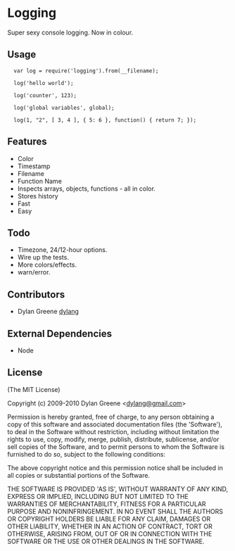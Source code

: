 
# Logging

  Super sexy console logging.  Now in colour.

## Usage

      var log = require('logging').from(__filename);

      log('hello world');

      log('counter', 123);

      log('global variables', global);

      log(1, "2", [ 3, 4 ], { 5: 6 }, function() { return 7; });


## Features

  * Color
  * Timestamp
  * Filename
  * Function Name
  * Inspects arrays, objects, functions - all in color.
  * Stores history
  * Fast
  * Easy

## Todo
  * Timezone, 24/12-hour options.
  * Wire up the tests.
  * More colors/effects.
  * warn/error.

## Contributors

  * Dylan Greene [dylang](http://github.com/dylang)

## External Dependencies

  * Node

## License

(The MIT License)

Copyright (c) 2009-2010 Dylan Greene &lt;dylang@gmail.com&gt;

Permission is hereby granted, free of charge, to any person obtaining
a copy of this software and associated documentation files (the
'Software'), to deal in the Software without restriction, including
without limitation the rights to use, copy, modify, merge, publish,
distribute, sublicense, and/or sell copies of the Software, and to
permit persons to whom the Software is furnished to do so, subject to
the following conditions:

The above copyright notice and this permission notice shall be
included in all copies or substantial portions of the Software.

THE SOFTWARE IS PROVIDED 'AS IS', WITHOUT WARRANTY OF ANY KIND,
EXPRESS OR IMPLIED, INCLUDING BUT NOT LIMITED TO THE WARRANTIES OF
MERCHANTABILITY, FITNESS FOR A PARTICULAR PURPOSE AND NONINFRINGEMENT.
IN NO EVENT SHALL THE AUTHORS OR COPYRIGHT HOLDERS BE LIABLE FOR ANY
CLAIM, DAMAGES OR OTHER LIABILITY, WHETHER IN AN ACTION OF CONTRACT,
TORT OR OTHERWISE, ARISING FROM, OUT OF OR IN CONNECTION WITH THE
SOFTWARE OR THE USE OR OTHER DEALINGS IN THE SOFTWARE.
